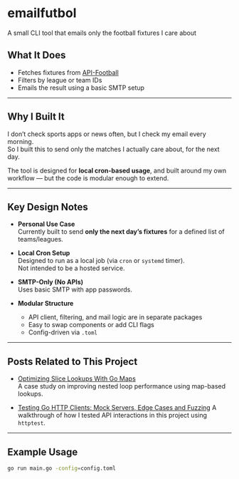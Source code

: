 # emailfutbol

A small CLI tool that emails only the football fixtures I care about

## What It Does

- Fetches fixtures from [API-Football](https://www.api-football.com/)
- Filters by league or team IDs
- Emails the result using a basic SMTP setup

---

## Why I Built It

I don’t check sports apps or news often, but I check my email every morning.  
So I built this to send only the matches I actually care about, for the next day.

The tool is designed for **local cron-based usage**, and built around my own workflow — but the code is modular enough to extend.

---

## Key Design Notes

- **Personal Use Case**  
  Currently built to send **only the next day’s fixtures** for a defined list of teams/leagues.

- **Local Cron Setup**  
  Designed to run as a local job (via `cron` or `systemd` timer).  
  Not intended to be a hosted service.

- **SMTP-Only (No APIs)**  
  Uses basic SMTP with app passwords.  

- **Modular Structure**
    - API client, filtering, and mail logic are in separate packages
    - Easy to swap components or add CLI flags
    - Config-driven via `.toml`

---

## Posts Related to This Project

-  [Optimizing Slice Lookups With Go Maps](https://aramide.dev/posts/optimizing-slice-lookups-with-go-maps-tobiloba-aramide-ogundiyan/)  
  A case study on improving nested loop performance using map-based lookups.

-  [Testing Go HTTP Clients: Mock Servers, Edge Cases and Fuzzing](https://aramide.dev/posts/testing-go-http-clients-mocks-servers-edge-cases-fuzzing-tobiloba-aramide-ogundiyan/)
  A walkthrough of how I tested API interactions in this project using `httptest`.

---

## Example Usage

```bash
go run main.go -config=config.toml
